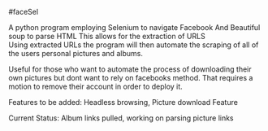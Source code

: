 #faceSel

A python program employing Selenium to navigate Facebook
And Beautiful soup to parse HTML
This allows for the extraction of URLS  
Using extracted URLs the program will then automate the scraping of all
of the users personal pictures and albums.  

Useful for those who want to automate the process of downloading
their own pictures but dont want to rely on facebooks method. That requires a motion to remove their account in order to deploy it. 


Features to be added:
Headless browsing, Picture download Feature

Current Status: 
Album links pulled, working on parsing picture links 
